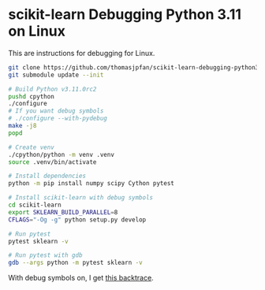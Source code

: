 # scikit-learn Debugging Python 3.11 on Linux

This are instructions for debugging for Linux.

```bash
git clone https://github.com/thomasjpfan/scikit-learn-debugging-python3.11
git submodule update --init

# Build Python v3.11.0rc2
pushd cpython
./configure
# If you want debug symbols
# ./configure --with-pydebug
make -j8
popd

# Create venv
./cpython/python -m venv .venv
source .venv/bin/activate

# Install dependencies
python -m pip install numpy scipy Cython pytest

# Install scikit-learn with debug symbols
cd scikit-learn
export SKLEARN_BUILD_PARALLEL=8
CFLAGS="-Og -g" python setup.py develop

# Run pytest
pytest sklearn -v

# Run pytest with gdb
gdb --args python -m pytest sklearn -v
```

With debug symbols on, I get [this backtrace](https://gist.github.com/thomasjpfan/192b2e9439512a21e710fca0a90f4f76).
